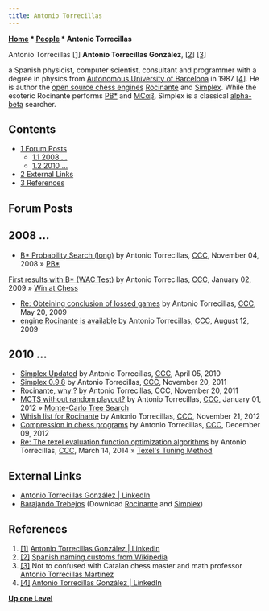 ```yaml
---
title: Antonio Torrecillas
---
```

**[Home](Home "Home") * [People](People "People") * Antonio Torrecillas**

[](https://www.linkedin.com/in/antonio-torrecillas-gonz%C3%A1lez-68264212/) Antonio Torrecillas <a id="cite-note-1" href="#cite-ref-1">[1]</a>
**Antonio Torrecillas González**, <a id="cite-note-2" href="#cite-ref-2">[2]</a> <a id="cite-note-3" href="#cite-ref-3">[3]</a>

a Spanish physicist, computer scientist, consultant and programmer with a degree in physics from [Autonomous University of Barcelona](https://en.wikipedia.org/wiki/Autonomous_University_of_Barcelona) in 1987 <a id="cite-note-4" href="#cite-ref-4">[4]</a>.
He is author the [open source chess engines](Category:Open_Source "Category:Open Source") [Rocinante](Rocinante "Rocinante") and [Simplex](Simplex "Simplex"). While the esoteric Rocinante performs [PB\*](B*#ProbabilityBasedSearch "B*") and [MCαβ](MC%CE%B1%CE%B2 "MCαβ"), Simplex is a classical [alpha-beta](Alpha-Beta "Alpha-Beta") searcher.

## Contents

- [1 Forum Posts](#forum-posts)
  - [1.1 2008 ...](#2008-...)
  - [1.2 2010 ...](#2010-...)
- [2 External Links](#external-links)
- [3 References](#references)

## Forum Posts

## 2008 ...

- [B\* Probability Search (long)](http://www.talkchess.com/forum/viewtopic.php?t=24717) by Antonio Torrecillas, [CCC](CCC "CCC"), November 04, 2008 » [PB\*](B*#ProbabilityBasedSearch "B*")

[First results with B\* (WAC Test)](http://www.talkchess.com/forum3/viewtopic.php?f=7&t=24717&start=4) by Antonio Torrecillas, [CCC](CCC "CCC"), January 02, 2009 » [Win at Chess](Win_at_Chess "Win at Chess")

- [Re: Obteining conclusion of lossed games](http://www.talkchess.com/forum3/viewtopic.php?f=7&t=28018&start=5) by Antonio Torrecillas, [CCC](CCC "CCC"), May 20, 2009
- [engine Rocinante is available](http://www.talkchess.com/forum/viewtopic.php?t=29360) by Antonio Torrecillas, [CCC](CCC "CCC"), August 12, 2009

## 2010 ...

- [Simplex Updated](http://www.talkchess.com/forum3/viewtopic.php?f=2&t=33637) by Antonio Torrecillas, [CCC](CCC "CCC"), April 05, 2010
- [Simplex 0.9.8](http://www.talkchess.com/forum/viewtopic.php?t=41153) by Antonio Torrecillas, [CCC](CCC "CCC"), November 20, 2011
- [Rocinante, why ?](http://www.talkchess.com/forum/viewtopic.php?t=41158) by Antonio Torrecillas, [CCC](CCC "CCC"), November 20, 2011
- [MCTS without random playout?](http://www.talkchess.com/forum/viewtopic.php?t=41730) by Antonio Torrecillas, [CCC](CCC "CCC"), January 01, 2012 » [Monte-Carlo Tree Search](Monte-Carlo_Tree_Search "Monte-Carlo Tree Search")
- [Whish list for Rocinante](http://www.talkchess.com/forum/viewtopic.php?t=46105) by Antonio Torrecillas, [CCC](CCC "CCC"), November 21, 2012
- [Compression in chess programs](http://www.talkchess.com/forum/viewtopic.php?t=46352) by Antonio Torrecillas, [CCC](CCC "CCC"), December 09, 2012
- [Re: The texel evaluation function optimization algorithms](http://www.talkchess.com/forum3/viewtopic.php?f=7&t=50823&start=108) by Antonio Torrecillas, [CCC](CCC "CCC"), March 14, 2014 » [Texel's Tuning Method](Texel%27s_Tuning_Method "Texel's Tuning Method")

## External Links

- [Antonio Torrecillas González | LinkedIn](https://www.linkedin.com/in/antonio-torrecillas-gonz%C3%A1lez-68264212/)
- [Barajando Trebejos](https://sites.google.com/site/barajandotrebejos/) (Download [Rocinante](Rocinante "Rocinante") and [Simplex](Simplex "Simplex"))

## References

1. <a id="cite-ref-1" href="#cite-note-1">[1]</a> [Antonio Torrecillas González | LinkedIn](https://www.linkedin.com/in/antonio-torrecillas-gonz%C3%A1lez-68264212/)
1. <a id="cite-ref-2" href="#cite-note-2">[2]</a> [Spanish naming customs from Wikipedia](https://en.wikipedia.org/wiki/Spanish_naming_customs)
1. <a id="cite-ref-3" href="#cite-note-3">[3]</a> Not to confused with Catalan chess master and math professor [Antonio Torrecillas Martínez](https://ratings.fide.com/card.phtml?event=2200392)
1. <a id="cite-ref-4" href="#cite-note-4">[4]</a> [Antonio Torrecillas González | LinkedIn](https://www.linkedin.com/in/antonio-torrecillas-gonz%C3%A1lez-68264212/)

**[Up one Level](People "People")**

